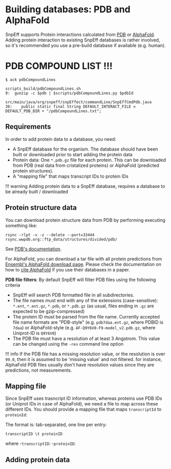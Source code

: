 # Building databases: PDB and AlphaFold

SnpEff supports Protein interactions calculated from [PDB](http://www.rcsb.org/) or [AlphaFold](https://alphafold.ebi.ac.uk/download).
Adding protein interaction to existing SnpEff databases is rather involved, so it's recommended you use a pre-build database if available (e.g. human).

# PDB COMPOUND LIST !!!

```
$ ack pdbCompoundLines

scripts_build/pdbCompoundLines.sh
9:	gunzip -c $pdb | $scripts/pdbCompoundLines.py $pdbId

src/main/java/org/snpeff/snpEffect/commandLine/SnpEffCmdPdb.java
36:    public static final String DEFAULT_INTERACT_FILE = DEFAULT_PDB_DIR + "/pdbCompoundLines.txt";
```


## Requirements

In order to add protein data to a database, you need:

- A SnpEff database for the organism. The database should have been built or downloaded prior to start adding the protein data
- Protein data: One `*.pdb.gz` file for each protein. This can be downloaded from PDB (real data from cristalized proteins) or AlphaFold (predicted protein structures).
- A "mapping file" that maps transcript IDs to protein IDs

!!! warning
   Adding protein data to a SnpEff database, requires a database to be already built / downloaded

## Protein structure data

You can download protein structure data from PDB by performing executing something like:
```
rsync -rlpt -v -z --delete --port=33444 rsync.wwpdb.org::ftp_data/structures/divided/pdb/
```
See [PDB's documentation](https://www.wwpdb.org/ftp/pdb-ftp-sites).

For AlphaFold, you can download a tar file with all protein predictions from [Ensembl's AlphaFold download page](https://alphafold.ebi.ac.uk/download).
Please check the documentation on how to [cite AlphaFold](https://alphafold.ebi.ac.uk/) if you use their databases in a paper.

**PDB file filters**: By default SnpEff will filter PDB files using the following criteria

- SnpEff will search PDB formatted file in all subdirectories.
- The file names must end with any of the extensions (case-sensitive): `*.ent`, `*.ent.gz`, `*.pdb`, or `*.pdb.gz` (as usual, files ending in `.gz` are expected to be gzip-compressed)
- The protein ID must be parsed from the file name. Currently accepted file name formats are "PDB-style" (e.g. `pdb7daa.ent.gz`, where PDBID is `7daa`) or AlphaFold-style (e.g. `AF-Q9Y6V0-F9-model_v2.pdb.gz`, where Uniprot-ID is `Q9Y6V0`)
- The PDB file must have a resolution of at least 3 Angstrom. This value can be changed using the `-res` command line option

!!! info
    If the PDB file has a missing resolution value, or the resolution is over `99.0`, then it is assumed to be 'missing value' and not filtered.
    for instance, AlphaFold PDB files usually don't have resolution values since they are predictions, not measurements.

## Mapping file

Since SnpEff uses trasncript ID information, whereas proteins use PDB IDs (or Uniprot IDs in case of AlphaFold), we need a file to map across these different IDs.
You should provide a mapping file that maps `transcriptId` to `proteinId`:

The format is: tab-separated, one line per entry:
```
transcriptID \t proteinID
```
where 
-`transcriptID`: 
-`proteinID`: 







## Adding protein data


